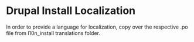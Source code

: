 Drupal Install Localization
===========================

In order to provide a language for localization, copy over the respective .po
file from l10n_install translations folder.
